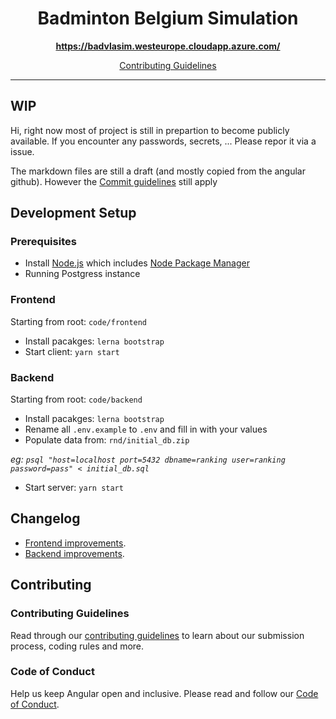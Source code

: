 <h1 align="center">Badminton Belgium Simulation</h1>

<p align="center">
  <a href="https://badvlasim.westeurope.cloudapp.azure.com/"><strong>https://badvlasim.westeurope.cloudapp.azure.com/</strong></a>
  <br>
</p>

<p align="center">
  <a href="CONTRIBUTING.md">Contributing Guidelines</a>
  <br>
</p>

<hr>

## WIP
Hi, right now most of project is still in prepartion to become publicly available. If you encounter any passwords, secrets, ... Please repor it via a issue.

The markdown files are still a draft (and mostly copied from the angular github). However the [Commit guidelines][commit] still apply

## Development Setup

### Prerequisites

- Install [Node.js] which includes [Node Package Manager][npm]
- Running Postgress instance


### Frontend

Starting from root: `code/frontend`

- Install pacakges: `lerna bootstrap`
- Start client: `yarn start`

### Backend

Starting from root: `code/backend`

- Install pacakges: `lerna bootstrap`
- Rename all `.env.example` to `.env` and fill in with your values
- Populate data from: `rnd/initial_db.zip`

*eg: `psql "host=localhost port=5432 dbname=ranking user=ranking password=pass" < initial_db.sql`*
- Start server: `yarn start`

## Changelog

- [Frontend improvements][changelog_fe].
- [Backend improvements][changelog_be].

## Contributing

### Contributing Guidelines

Read through our [contributing guidelines][contributing] to learn about our submission process, coding rules and more.

### Code of Conduct

Help us keep Angular open and inclusive. Please read and follow our [Code of Conduct][codeofconduct].

[contributing]: CONTRIBUTING.md
[commit]: CONTRIBUTING.md#commit
[changelog_fe]: code/frontend/CHANGELOG.md
[changelog_be]: code/backend/CHANGELOG.md
[node.js]: https://nodejs.org/
[npm]: https://www.npmjs.com/get-npm
[codeofconduct]: CODE_OF_CONDUCT.md
